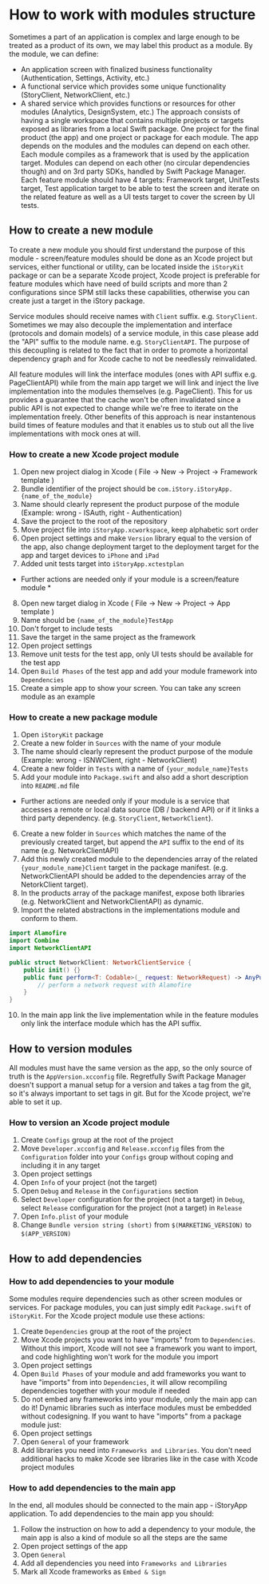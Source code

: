 # How to work with modules structure
Sometimes a part of an application is complex and large enough to be treated as a product of its own, we may label this product as a module.
By the module, we can define:
- An application screen with finalized business functionality (Authentication, Settings, Activity, etc.)
- A functional service which provides some unique functionality (StoryClient, NetworkClient, etc.)
- A shared service which provides functions or resources for other modules (Analytics, DesignSystem, etc.)
The approach consists of having a single workspace that contains multiple projects or targets exposed as libraries from a local Swift package. One project for the final product (the app) and one project or package for each module. The app depends on the modules and the modules can depend on each other. Each module compiles as a framework that is used by the application target. Modules can depend on each other (no circular dependencies though) and on 3rd party SDKs, handled by Swift Package Manager.
Each feature module should have 4 targets: Framework target, UnitTests target, Test application target to be able to test the screen and iterate on the related feature as well as a UI tests target to cover the screen by UI tests.

## How to create a new module
To create a new module you should first understand the purpose of this module - screen/feature modules should be done as an Xcode project but services, either functional or utility, can be located inside the `iStoryKit` package or can be a separate Xcode project, Xcode project is preferable for feature modules which have need of build scripts and more than 2 configurations since SPM still lacks these capabilities, otherwise you can create just a target in the iStory package.

Service modules should receive names with `Client` suffix. e.g. `StoryClient`. Sometimes we may also decouple the implementation and interface (protocols and domain models) of a service module, in this case please add the "API" suffix to the module name. e.g. `StoryClientAPI`. The purpose of this decoupling is related to the fact that in order to promote a horizontal dependency graph and for Xcode cache to not be needlessly reinvalidated. 

All feature modules will link the interface modules (ones with API suffix e.g. PageClientAPI) while from the main app target we will link and inject the live implementation into the modules themselves (e.g. PageClient). This for us provides a guarantee that the cache won't be often invalidated since a public API is not expected to change while we're free to iterate on the implementation freely. Other benefits of this approach is near instantenous build times of feature modules and that it enables us to stub out all the live implementations with mock ones at will.

### How to create a new Xcode project module
1. Open new project dialog in Xcode ( File -> New -> Project -> Framework template )
2. Bundle identifier of the project should be `com.iStory.iStoryApp.{name_of_the_module}`
3. Name should clearly represent the product purpose of the module (Example: wrong - ISAuth, right - Authentication)
4. Save the project to the root of the repository
5. Move project file into `iStoryApp.xcworkspace`, keep alphabetic sort order
6. Open project settings and make `Version` library equal to the version of the app, also change deployment target to the deployment target for the app and target devices to `iPhone` and `iPad`
7. Added unit tests target into `iStoryApp.xctestplan`
* Further actions are needed only if your module is a screen/feature module *
8. Open new target dialog in Xcode ( File -> New -> Project -> App template )
9. Name should be `{name_of_the_module}TestApp`
10. Don't forget to include tests
11. Save the target in the same project as the framework
12. Open project settings
13. Remove unit tests for the test app, only UI tests should be available for the test app
14. Open `Build Phases` of the test app and add your module framework into `Dependencies`
15. Create a simple app to show your screen. You can take any screen module as an example
### How to create a new package module
1. Open `iStoryKit` package
2. Create a new folder in `Sources` with the name of your module
3. The name should clearly represent the product purpose of the module (Example: wrong - ISNWClient, right - NetworkClient)
4. Create a new folder in `Tests` with a name of `{your_module_name}Tests`
5. Add your module into `Package.swift` and also add a short description into `README.md` file
* Further actions are needed only if your module is a service that accesses a remote or local data source (DB / backend API) or if it links a third party dependency. (e.g. `StoryClient`, `NetworkClient`).
6. Create a new folder in `Sources` which matches the name of the previously created target, but append the `API` suffix to the end of its name (e.g. NetworkClientAPI)
7. Add this newly created module to the dependencies array of the related `{your_module_name}Client` target in the package manifest. (e.g. NetworkClientAPI should be added to the dependencies array of the NetorkClient target).
8. In the products array of the package manifest, expose both libraries (e.g. NetworkClient and NetworkClientAPI) as dynamic.
9. Import the related abstractions in the implementations module and conform to them.
```swift
import Alamofire
import Combine
import NetworkClientAPI

public struct NetworkClient: NetworkClientService {
    public init() {}
    public func perform<T: Codable>(_ request: NetworkRequest) -> AnyPublisher<T, Error> {
        // perform a network request with Alamofire
    }
}
```
10. In the main app link the live implementation while in the feature modules only link the interface module which has the API suffix.
## How to version modules
All modules must have the same version as the app, so the only source of truth is the `AppVersion.xcconfig` file. Regretfully Swift Package Manager doesn't support a manual setup for a version and takes a tag from the git, so it's always important to set tags in git. But for the Xcode project, we're able to set it up.
### How to version an Xcode project module
1. Create `Configs` group at the root of the project
2. Move `Developer.xcconfig` and `Release.xcconfig` files from the `Configuration` folder into your `Configs` group without coping and including it in any target
3. Open project settings
4. Open `Info` of your project (not the target) 
5. Open `Debug` and `Release` in the `Configurations` section
6. Select `Developer` configuration for the project (not a target) in `Debug`, select `Release` configuration for the project (not a target) in `Release`
7. Open `Info.plist` of your module
8. Change `Bundle version string (short)` from `$(MARKETING_VERSION)` to `$(APP_VERSION)`

## How to add dependencies
### How to add dependencies to your module
Some modules require dependencies such as other screen modules or services. For package modules, you can just simply edit `Package.swift` of `iStoryKit`. For the Xcode project module use these actions:
1. Create `Dependencies` group at the root of the project
2. Move Xcode projects you want to have "imports" from to `Dependencies`. Without this import, Xcode will not see a framework you want to import, and code highlighting won't work for the module you import
3. Open project settings
4. Open `Build Phases` of your module and add frameworks you want to have "imports" from into `Dependencies`, it will allow recompiling dependencies together with your module if needed
5. Do not embed any frameworks into your module, only the main app can do it! Dynamic libraries such as interface modules must be embedded without codesigning.
If you want to have "imports" from a package module just:
1. Open project settings
2. Open `General` of your framework
3. Add libraries you need into `Frameworks and Libraries`. You don't need additional hacks to make Xcode see libraries like in the case with Xcode project modules
### How to add dependencies to the main app
In the end, all modules should be connected to the main app - iStoryApp application.
To add dependencies to the main app you should:
1. Follow the instruction on how to add a dependency to your module, the main app is also a kind of module so all the steps are the same
1. Open project settings of the app
2. Open `General`
3. Add all dependencies you need into `Frameworks and Libraries`
3. Mark all Xcode frameworks as `Embed & Sign`
